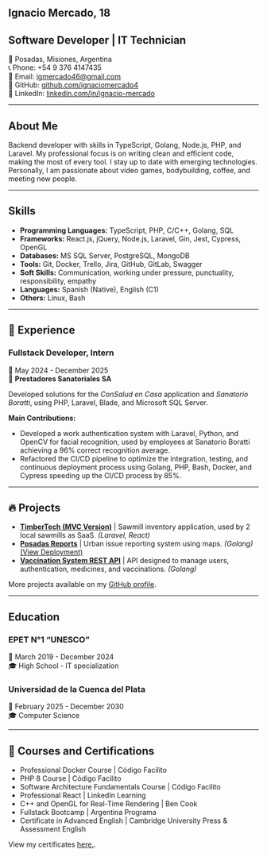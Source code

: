 ## Ignacio Mercado, 18
## Software Developer | IT Technician

📍 Posadas, Misiones, Argentina  
📞 Phone: +54 9 376 4147435  
📧 Email: [igmercado46@gmail.com](mailto:igmercado46@gmail.com)  
🐙 GitHub: [github.com/ignaciomercado4](http://www.github.com/ignaciomercado4)  
🔗 LinkedIn: [linkedin.com/in/ignacio-mercado](http://www.linkedin.com/in/ignacio-mercado)  

---

## About Me

Backend developer with skills in TypeScript, Golang, Node.js, PHP, and Laravel. My professional focus is on writing clean and efficient code, making the most of every tool. I stay up to date with emerging technologies. Personally, I am passionate about video games, bodybuilding, coffee, and meeting new people.  

---

## Skills

- **Programming Languages:** TypeScript, PHP, C/C++, Golang, SQL  
- **Frameworks:** React.js, jQuery, Node.js, Laravel, Gin, Jest, Cypress, OpenGL 
- **Databases:** MS SQL Server, PostgreSQL, MongoDB  
- **Tools:** Git, Docker, Trello, Jira, GitHub, GitLab, Swagger  
- **Soft Skills:** Communication, working under pressure, punctuality, responsibility, empathy  
- **Languages:** Spanish (Native), English (C1)  
- **Others:** Linux, Bash  

---

## 💼 Experience

### Fullstack Developer, Intern  
📅 May 2024 - December 2025  
🏢 **Prestadores Sanatoriales SA**  

Developed solutions for the *ConSalud en Casa* application and *Sanatorio Boratti*, using PHP, Laravel, Blade, and Microsoft SQL Server. 

**Main Contributions:**  
- Developed a work authentication system with Laravel, Python, and OpenCV for facial recognition, used by employees at Sanatorio Boratti achieving a 96% correct recognition average. 
- Refactored the CI/CD pipeline to optimize the integration, testing, and continuous deployment process using Golang, PHP, Bash, Docker, and Cypress speeding up the CI/CD process by 85%.  

---

## 🔥 Projects

- **[TimberTech (MVC Version)](https://github.com/ignaciomercado4/timbertech)** | Sawmill inventory application, used by 2 local sawmills as SaaS. *(Laravel, React)*  
- **[Posadas Reports](https://github.com/ignaciomercado4/posadas-reports)** | Urban issue reporting system using maps. *(Golang)* [(View Deployment)](https://posadas-reports-production.up.railway.app/)  
- **[Vaccination System REST API](https://github.com/ignaciomercado4/vaccine-api)** | API designed to manage users, authentication, medicines, and vaccinations. *(Golang)*  

More projects available on my [GitHub profile](http://www.github.com/ignaciomercado4).  

---

## Education

### EPET N°1 “UNESCO”  
📅 March 2019 - December 2024  
🎓 High School - IT specialization

### Universidad de la Cuenca del Plata  
📅 February 2025 - December 2030  
🎓 Computer Science

---

## 📜 Courses and Certifications

- Professional Docker Course | Código Facilito  
- PHP 8 Course | Código Facilito  
- Software Architecture Fundamentals Course | Código Facilito  
- Professional React | LinkedIn Learning  
- C++ and OpenGL for Real-Time Rendering | Ben Cook  
- Fullstack Bootcamp | Argentina Programa  
- Certificate in Advanced English | Cambridge University Press & Assessment English  

View my certificates [here.](https://drive.google.com/file/d/1qVWwjbs3wgJkTAsh15Qaap02NR3gF0ay/view?usp=drive_link).

